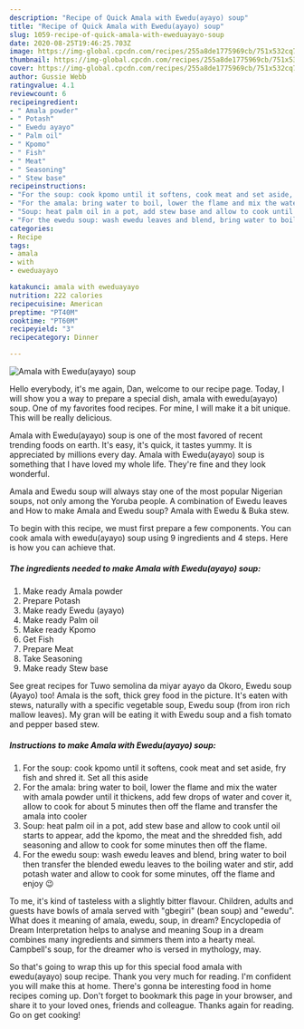 ```yaml
---
description: "Recipe of Quick Amala with Ewedu(ayayo) soup"
title: "Recipe of Quick Amala with Ewedu(ayayo) soup"
slug: 1059-recipe-of-quick-amala-with-eweduayayo-soup
date: 2020-08-25T19:46:25.703Z
image: https://img-global.cpcdn.com/recipes/255a8de1775969cb/751x532cq70/amala-with-eweduayayo-soup-recipe-main-photo.jpg
thumbnail: https://img-global.cpcdn.com/recipes/255a8de1775969cb/751x532cq70/amala-with-eweduayayo-soup-recipe-main-photo.jpg
cover: https://img-global.cpcdn.com/recipes/255a8de1775969cb/751x532cq70/amala-with-eweduayayo-soup-recipe-main-photo.jpg
author: Gussie Webb
ratingvalue: 4.1
reviewcount: 6
recipeingredient:
- " Amala powder"
- " Potash"
- " Ewedu ayayo"
- " Palm oil"
- " Kpomo"
- " Fish"
- " Meat"
- " Seasoning"
- " Stew base"
recipeinstructions:
- "For the soup: cook kpomo until it softens, cook meat and set aside, fry fish and shred it. Set all this aside"
- "For the amala: bring water to boil, lower the flame and mix the water with amala powder until it thickens, add few drops of water and cover it, allow to cook for about 5 minutes then off the flame and transfer the amala into cooler"
- "Soup: heat palm oil in a pot, add stew base and allow to cook until oil starts to appear, add the kpomo, the meat and the shredded fish, add seasoning and allow to cook for some minutes then off the flame."
- "For the ewedu soup: wash ewedu leaves and blend, bring water to boil then transfer the blended ewedu leaves to the boiling water and stir, add potash water and allow to cook for some minutes, off the flame and enjoy 😉"
categories:
- Recipe
tags:
- amala
- with
- eweduayayo

katakunci: amala with eweduayayo 
nutrition: 222 calories
recipecuisine: American
preptime: "PT40M"
cooktime: "PT60M"
recipeyield: "3"
recipecategory: Dinner

---
```



![Amala with Ewedu(ayayo) soup](https://img-global.cpcdn.com/recipes/255a8de1775969cb/751x532cq70/amala-with-eweduayayo-soup-recipe-main-photo.jpg)

Hello everybody, it's me again, Dan, welcome to our recipe page. Today, I will show you a way to prepare a special dish, amala with ewedu(ayayo) soup. One of my favorites food recipes. For mine, I will make it a bit unique. This will be really delicious.

Amala with Ewedu(ayayo) soup is one of the most favored of recent trending foods on earth. It's easy, it's quick, it tastes yummy. It is appreciated by millions every day. Amala with Ewedu(ayayo) soup is something that I have loved my whole life. They're fine and they look wonderful.

Amala and Ewedu soup will always stay one of the most popular Nigerian soups, not only among the Yoruba people. A combination of Ewedu leaves and How to make Amala and Ewedu soup? Amala with Ewedu &amp; Buka stew.


To begin with this recipe, we must first prepare a few components. You can cook amala with ewedu(ayayo) soup using 9 ingredients and 4 steps. Here is how you can achieve that.

<!--inarticleads1-->

##### The ingredients needed to make Amala with Ewedu(ayayo) soup:

1. Make ready  Amala powder
1. Prepare  Potash
1. Make ready  Ewedu (ayayo)
1. Make ready  Palm oil
1. Make ready  Kpomo
1. Get  Fish
1. Prepare  Meat
1. Take  Seasoning
1. Make ready  Stew base


See great recipes for Tuwo semolina da miyar ayayo da Okoro, Ewedu soup (Ayayo) too! Amala is the soft, thick grey food in the picture. It&#39;s eaten with stews, naturally with a specific vegetable soup, Ewedu soup (from iron rich mallow leaves). My gran will be eating it with Ewedu soup and a fish tomato and pepper based stew. 

<!--inarticleads2-->

##### Instructions to make Amala with Ewedu(ayayo) soup:

1. For the soup: cook kpomo until it softens, cook meat and set aside, fry fish and shred it. Set all this aside
1. For the amala: bring water to boil, lower the flame and mix the water with amala powder until it thickens, add few drops of water and cover it, allow to cook for about 5 minutes then off the flame and transfer the amala into cooler
1. Soup: heat palm oil in a pot, add stew base and allow to cook until oil starts to appear, add the kpomo, the meat and the shredded fish, add seasoning and allow to cook for some minutes then off the flame.
1. For the ewedu soup: wash ewedu leaves and blend, bring water to boil then transfer the blended ewedu leaves to the boiling water and stir, add potash water and allow to cook for some minutes, off the flame and enjoy 😉


To me, it&#39;s kind of tasteless with a slightly bitter flavour. Children, adults and guests have bowls of amala served with &#34;gbegiri&#34; (bean soup) and &#34;ewedu&#34;. What does it meaning of amala, ewedu, soup, in dream? Encyclopedia of Dream Interpretation helps to analyse and meaning Soup in a dream combines many ingredients and simmers them into a hearty meal. Campbell&#39;s soup, for the dreamer who is versed in mythology, may. 

So that's going to wrap this up for this special food amala with ewedu(ayayo) soup recipe. Thank you very much for reading. I'm confident you will make this at home. There's gonna be interesting food in home recipes coming up. Don't forget to bookmark this page in your browser, and share it to your loved ones, friends and colleague. Thanks again for reading. Go on get cooking!
